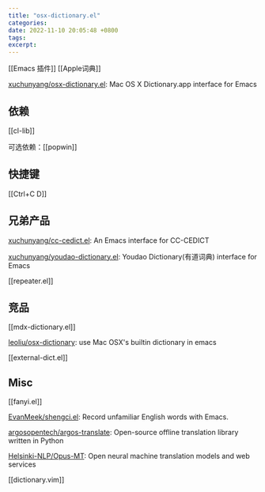 ```yaml
---
title: "osx-dictionary.el"
categories: 
date: 2022-11-10 20:05:48 +0800
tags: 
excerpt: 
---
```


[[Emacs 插件]]
[[Apple词典]]

[xuchunyang/osx-dictionary.el](https://github.com/xuchunyang/osx-dictionary.el): Mac OS X Dictionary.app interface for Emacs

## 依赖

[[cl-lib]]

可选依赖：[[popwin]]

## 快捷键

[[Ctrl+C D]]


## 兄弟产品

[xuchunyang/cc-cedict.el](https://github.com/xuchunyang/cc-cedict.el): An Emacs interface for CC-CEDICT

[xuchunyang/youdao-dictionary.el](https://github.com/xuchunyang/youdao-dictionary.el): Youdao Dictionary(有道词典) interface for Emacs

[[repeater.el]]


## 竞品

[[mdx-dictionary.el]]

[leoliu/osx-dictionary](https://github.com/leoliu/osx-dictionary): use Mac OSX's builtin dictionary in emacs

[[external-dict.el]]



## Misc

[[fanyi.el]]


[EvanMeek/shengci.el](https://github.com/EvanMeek/shengci.el): Record unfamiliar English words with Emacs.

[argosopentech/argos-translate](https://github.com/argosopentech/argos-translate): Open-source offline translation library written in Python

[Helsinki-NLP/Opus-MT](https://github.com/Helsinki-NLP/Opus-MT): Open neural machine translation models and web services

[[dictionary.vim]]


